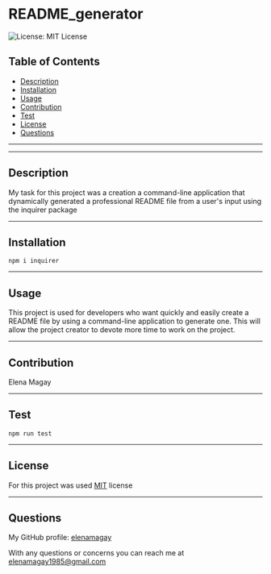 
# README_generator

![License: MIT License](https://img.shields.io/badge/License-MIT-blue.svg)

## Table of Contents
- [Description](#Description)
- [Installation](#Installation)
- [Usage](#Usage)
- [Contribution](#Contribution)
- [Test](#Test)
- [License](#License)
- [Questions](#Questions)

***
***

## Description
My task for this project was a creation a command-line application that dynamically generated a professional README file from a user's input using the inquirer package

***

## Installation
```
npm i inquirer
```

***

## Usage
This project is used for developers who want quickly and easily create a README file by using a command-line application to generate one. This will allow the project creator to devote more time to work on the project.

***

## Contribution
Elena Magay

***

## Test
```
npm run test
```

***

## License
For this project was used [MIT](https://opensource.org/licenses/MIT) license

***

## Questions
My GitHub profile: [elenamagay](https://github.com/elenamagay)

With any questions or concerns you can reach me at elenamagay1985@gmail.com
